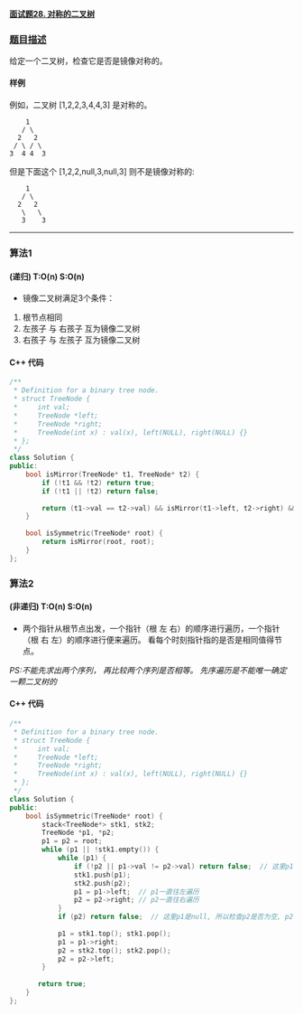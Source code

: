 #### [面试题28. 对称的二叉树](https://leetcode-cn.com/problems/dui-cheng-de-er-cha-shu-lcof/)

### [题目描述](https://leetcode-cn.com/problems/symmetric-tree/)

给定一个二叉树，检查它是否是镜像对称的。

#### 样例

例如，二叉树 [1,2,2,3,4,4,3] 是对称的。

```
    1
   / \
  2   2
 / \ / \
3  4 4  3
```

但是下面这个 [1,2,2,null,3,null,3] 则不是镜像对称的:

```
    1
   / \
  2   2
   \   \
   3    3
```

----------

### 算法1
#### (递归) T:O(n) S:O(n)

* 镜像二叉树满足3个条件：

1. 根节点相同
2. 左孩子 与 右孩子 互为镜像二叉树
3. 右孩子 与 左孩子 互为镜像二叉树

#### C++ 代码

```c++
/**
 * Definition for a binary tree node.
 * struct TreeNode {
 *     int val;
 *     TreeNode *left;
 *     TreeNode *right;
 *     TreeNode(int x) : val(x), left(NULL), right(NULL) {}
 * };
 */
class Solution {
public:
    bool isMirror(TreeNode* t1, TreeNode* t2) {
        if (!t1 && !t2) return true;
        if (!t1 || !t2) return false;
        
        return (t1->val == t2->val) && isMirror(t1->left, t2->right) && isMirror(t1->right, t2->left);
    }
    
    bool isSymmetric(TreeNode* root) {
        return isMirror(root, root);
    }
};
```

### 算法2
#### (非递归) T:O(n) S:O(n)

* 两个指针从根节点出发，一个指针（根 左 右）的顺序进行遍历，一个指针（根 右 左）的顺序进行便来遍历。 看每个时刻指针指的是否是相同值得节点。

*PS:不能先求出两个序列， 再比较两个序列是否相等。 先序遍历是不能唯一确定一颗二叉树的*

#### C++ 代码

```c++
/**
 * Definition for a binary tree node.
 * struct TreeNode {
 *     int val;
 *     TreeNode *left;
 *     TreeNode *right;
 *     TreeNode(int x) : val(x), left(NULL), right(NULL) {}
 * };
 */
class Solution {
public:
    bool isSymmetric(TreeNode* root) {
        stack<TreeNode*> stk1, stk2;
        TreeNode *p1, *p2;
        p1 = p2 = root;
        while (p1 || !stk1.empty()) {
            while (p1) {
                if (!p2 || p1->val != p2->val) return false;  // 这里p1不可能为null, 所以还要检查p2是否为空，p2是null则返回false
                stk1.push(p1);
                stk2.push(p2);
                p1 = p1->left;  // p1一直往左遍历
                p2 = p2->right; // p2一直往右遍历
            }
            if (p2) return false;  // 这里p1是null, 所以检查p2是否为空, p2不空则返回false
            
            p1 = stk1.top(); stk1.pop();
            p1 = p1->right;
            p2 = stk2.top(); stk2.pop();
            p2 = p2->left;
        }
        
       return true; 
    }
};
```